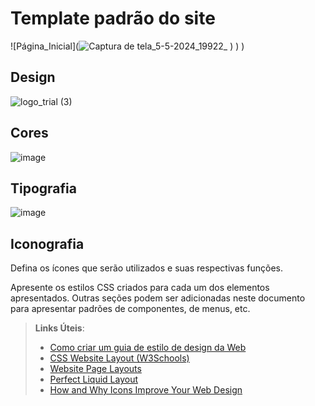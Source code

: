 # Template padrão do site
![Página_Inicial](![Captura de tela_5-5-2024_19922_](https://github.com/ICEI-PUC-Minas-PMV-SI/pmv-si-2024-1-pe1-t2-monitorbemestarestudantil/assets/160251890/e5eddbd4-2231-4caf-a42e-cbeb904bed9b)
)
)
)


## Design
![logo_trial (3)](https://github.com/ICEI-PUC-Minas-PMV-SI/pmv-si-2024-1-pe1-t2-monitorbemestarestudantil/assets/160251890/7493cfc7-7712-4264-b2b4-8989aed6f6f9)



## Cores

![image](https://github.com/ICEI-PUC-Minas-PMV-SI/pmv-si-2024-1-pe1-t2-monitorbemestarestudantil/assets/160251890/11eab800-032e-4c55-a617-04ef384efc3b)


## Tipografia

![image](https://github.com/ICEI-PUC-Minas-PMV-SI/pmv-si-2024-1-pe1-t2-monitorbemestarestudantil/assets/160251890/a952bc78-9335-4d6c-bb61-8deda9e16cc8)



## Iconografia

Defina os ícones que serão utilizados e suas respectivas funções.

Apresente os estilos CSS criados para cada um dos elementos apresentados.
Outras seções podem ser adicionadas neste documento para apresentar padrões de componentes, de menus, etc.


> **Links Úteis**:
>
> -  [Como criar um guia de estilo de design da Web](https://edrodrigues.com.br/blog/como-criar-um-guia-de-estilo-de-design-da-web/#)
> - [CSS Website Layout (W3Schools)](https://www.w3schools.com/css/css_website_layout.asp)
> - [Website Page Layouts](http://www.cellbiol.com/bioinformatics_web_development/chapter-3-your-first-web-page-learning-html-and-css/website-page-layouts/)
> - [Perfect Liquid Layout](https://matthewjamestaylor.com/perfect-liquid-layouts)
> - [How and Why Icons Improve Your Web Design](https://usabilla.com/blog/how-and-why-icons-improve-you-web-design/)
